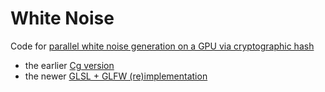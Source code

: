 # White Noise #

Code for [parallel white noise generation on a GPU via cryptographic hash](https://dl.acm.org/citation.cfm?id=1342263)
* the earlier [Cg version](./src/)
* the newer [GLSL + GLFW (re)implementation](https://github.com/1iyiwei/parallel-white-noise)
